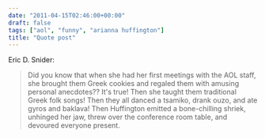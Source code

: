 ```yaml
---
date: "2011-04-15T02:46:00+00:00"
draft: false
tags: ["aol", "funny", "arianna huffington"]
title: "Quote post"
---
```

Eric D. Snider:

>Did you know that when she had her first meetings with the AOL staff, she brought them Greek cookies and regaled them with amusing personal anecdotes?? It's true! Then she taught them traditional Greek folk songs! Then they all danced a tsamiko, drank ouzo, and ate gyros and baklava! Then Huffington emitted a bone-chilling shriek, unhinged her jaw, threw over the conference room table, and devoured everyone present.

